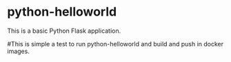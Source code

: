 # python-helloworld

This is a basic Python Flask application.

#This is simple a test to run python-helloworld and build and push in docker images.


